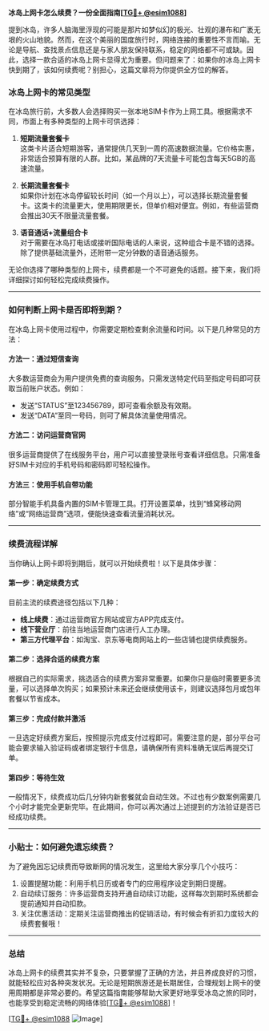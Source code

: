 **冰岛上网卡怎么续费？一份全面指南[[TG💪+ @esim1088](https://t.me/s/esim1088)]**

提到冰岛，许多人脑海里浮现的可能是那片如梦似幻的极光、壮观的瀑布和广袤无垠的火山地貌。然而，在这个美丽的国度旅行时，网络连接的重要性不言而喻。无论是导航、查找景点信息还是与家人朋友保持联系，稳定的网络都不可或缺。因此，选择一款合适的冰岛上网卡显得尤为重要。但问题来了：如果你的冰岛上网卡快到期了，该如何续费呢？别担心，这篇文章将为你提供全方位的解答。

### 冰岛上网卡的常见类型

在冰岛旅行前，大多数人会选择购买一张本地SIM卡作为上网工具。根据需求不同，市面上有多种类型的上网卡可供选择：

1. **短期流量套餐卡**  
   这类卡片适合短期游客，通常提供几天到一周的高速数据流量。它价格实惠，非常适合预算有限的人群。比如，某品牌的7天流量卡可能包含每天5GB的高速流量。

2. **长期流量套餐卡**  
   如果你计划在冰岛停留较长时间（如一个月以上），可以选择长期流量套餐卡。这类卡的流量更大，使用期限更长，但单价相对便宜。例如，有些运营商会推出30天不限量流量套餐。

3. **语音通话+流量组合卡**  
   对于需要在冰岛打电话或接听国际电话的人来说，这种组合卡是不错的选择。除了提供基础流量外，还附带一定分钟数的语音通话服务。

无论你选择了哪种类型的上网卡，续费都是一个不可避免的话题。接下来，我们将详细探讨如何轻松完成续费操作。

---

### 如何判断上网卡是否即将到期？

在冰岛上网卡使用过程中，你需要定期检查剩余流量和时间。以下是几种常见的方法：

#### 方法一：通过短信查询
大多数运营商会为用户提供免费的查询服务。只需发送特定代码至指定号码即可获取当前账户状态。例如：
- 发送“STATUS”至123456789，即可查看余额及有效期。
- 发送“DATA”至同一号码，则可了解具体流量使用情况。

#### 方法二：访问运营商官网
很多运营商提供了在线服务平台，用户可以直接登录账号查看详细信息。只需准备好SIM卡对应的手机号码和密码即可轻松操作。

#### 方法三：使用手机自带功能
部分智能手机具备内置的SIM卡管理工具。打开设置菜单，找到“蜂窝移动网络”或“网络运营商”选项，便能快速查看流量消耗状况。

---

### 续费流程详解

当你确认上网卡即将到期后，就可以开始续费啦！以下是具体步骤：

#### 第一步：确定续费方式
目前主流的续费途径包括以下几种：
- **线上续费**：通过运营商官方网站或官方APP完成支付。
- **线下营业厅**：前往当地运营商门店进行人工办理。
- **第三方代理平台**：如淘宝、京东等电商网站上的一些店铺也提供续费服务。

#### 第二步：选择合适的续费方案
根据自己的实际需求，挑选适合的续费方案非常重要。如果你只是临时需要更多流量，可以选择单次购买；如果预计未来还会继续使用该卡，则建议选择包月或包年套餐以节省成本。

#### 第三步：完成付款并激活
一旦选定好续费方案后，按照提示完成支付过程即可。需要注意的是，部分平台可能会要求输入验证码或者绑定银行卡信息，请确保所有资料准确无误后再提交订单。

#### 第四步：等待生效
一般情况下，续费成功后几分钟内新套餐就会自动生效。不过也有少数案例需要几个小时才能完全更新完毕。在此期间，你可以再次通过上述提到的方法验证是否已经成功续费。

---

### 小贴士：如何避免遗忘续费？

为了避免因忘记续费而导致断网的情况发生，这里给大家分享几个小技巧：
1. 设置提醒功能：利用手机日历或者专门的应用程序设定到期日提醒。
2. 自动续订服务：许多运营商支持开通自动续订功能，这样每次到期时系统都会提前通知并自动扣款。
3. 关注优惠活动：定期关注运营商推出的促销活动，有时候会有折扣力度较大的续费套餐哦！

---

### 总结

冰岛上网卡的续费其实并不复杂，只要掌握了正确的方法，并且养成良好的习惯，就能轻松应对各种突发状况。无论是短期旅游还是长期居住，合理规划上网卡的使用周期都是非常必要的。希望这篇指南能够帮助大家更好地享受冰岛之旅的同时，也能享受到稳定流畅的网络体验[[TG💪+ @esim1088](https://t.me/s/esim1088)]！

[[TG💪+ @esim1088](https://t.me/s/esim1088) ![Image](https://i.postimg.cc/4NQfJmqS/Snipaste-2025-05-13-00-14-12.png)]